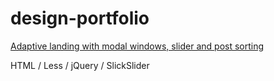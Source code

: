 # design-portfolio
[Adaptive landing with modal windows, slider and post sorting](https://darnelo-inc.github.io/design-portfolio/)

HTML / 
Less / 
jQuery / 
SlickSlider
